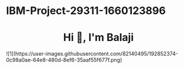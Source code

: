 # IBM-Project-29311-1660123896
<h1 align="center">Hi 👋, I'm Balaji</h1>
![1](https://user-images.githubusercontent.com/82140495/192852374-0c98a0ae-64e8-480d-8ef6-35aaf55f677f.png)

